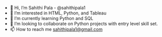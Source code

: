 - 👋 Hi, I’m Sahithi Pala - @sahithipala1
- 👀 I’m interested in HTML, Python, and Tableau
- 🌱 I’m currently learning Python and SQL
- 💞️ I’m looking to collaborate on Python projects with entry level skill set.
- 📫 How to reach me sahithipala1@gmail.com

<!---
sahithipala1/sahithipala1 is a ✨ special ✨ repository because its `README.md` (this file) appears on your GitHub profile.
You can click the Preview link to take a look at your changes.
--->
